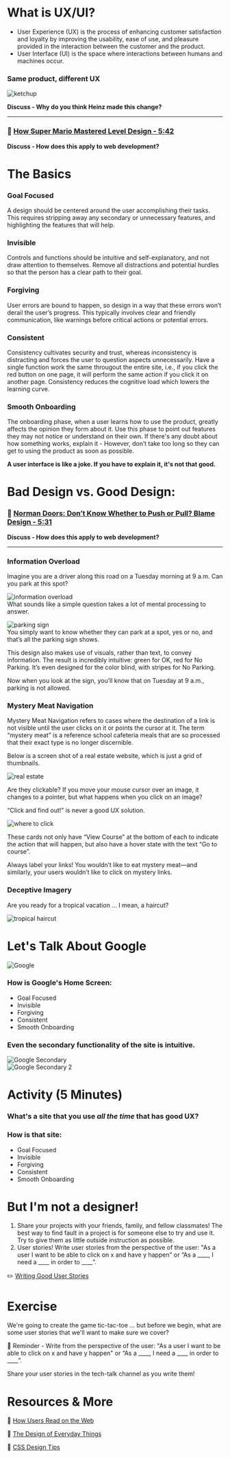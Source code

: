 # What is UX/UI?

- User Experience (UX) is the process of enhancing customer satisfaction and loyalty by improving the usability, ease of use, and pleasure provided in the interaction between the customer and the product.  
- User Interface (UI) is the space where interactions between humans and machines occur.

### Same product, different UX

![ketchup](https://i.imgur.com/f2jhRxc.png)

**Discuss - Why do you think Heinz made this change?**

<hr>

### :movie_camera: [How Super Mario Mastered Level Design - 5:42](https://youtu.be/ZH2wGpEZVgE)

**Discuss - How does this apply to web development?**

# The Basics

### Goal Focused
A design should be centered around the user accomplishing their tasks. This requires stripping away any secondary or unnecessary features, and highlighting the features that will help.

### Invisible
Controls and functions should be intuitive and self-explanatory, and not draw attention to themselves. Remove all distractions and potential hurdles so that the person has a clear path to their goal.

### Forgiving
User errors are bound to happen, so design in a way that these errors won’t derail the user’s progress. This typically involves clear and friendly communication, like warnings before critical actions or potential errors.

### Consistent
Consistency cultivates security and trust, whereas inconsistency is distracting and forces the user to question aspects unnecessarily.  Have a single function work the same througout the entire site, i.e., if you click the red button on one page, it will perform the same action if you click it on another page.  Consistency reduces the cognitive load which lowers the learning curve.

### Smooth Onboarding
The onboarding phase, when a user learns how to use the product, greatly affects the opinion they form about it. Use this phase to point out features they may not notice or understand on their own.  If there's any doubt about how something works, explain it - However, don’t take too long so they can get to using the product as soon as possible.

**A user interface is like a joke.  If you have to explain it, it's not that good.**

# Bad Design vs. Good Design:

### :movie_camera: [Norman Doors: Don’t Know Whether to Push or Pull? Blame Design - 5:31](https://youtu.be/yY96hTb8WgI)

**Discuss - How does this apply to web development?**

<hr>

### Information Overload
Imagine you are a driver along this road on a Tuesday morning at 9 a.m. Can you park at this spot?

![information overload](https://i.imgur.com/MKhTcpy.png)<br>
What sounds like a simple question takes a lot of mental processing to answer.

![parking sign](https://i.imgur.com/pNa0V6O.png)<br>
You simply want to know whether they can park at a spot, yes or no, and that’s all the parking sign shows.

This design also makes use of visuals, rather than text, to convey information. The result is incredibly intuitive: green for OK, red for No Parking. It’s even designed for the color blind, with stripes for No Parking.

Now when you look at the sign, you’ll know that on Tuesday at 9 a.m., parking is not allowed.

### Mystery Meat Navigation

Mystery Meat Navigation refers to cases where the destination of a link is not visible until the user clicks on it or points the cursor at it. The term “mystery meat” is a reference school cafeteria meals that are so processed that their exact type is no longer discernible.

Below is a screen shot of a real estate website, which is just a grid of thumbnails.  

![real estate](https://i.imgur.com/UugV7LZ.png)

Are they clickable? If you move your mouse cursor over an image, it changes to a pointer, but what happens when you click on an image?

“Click and find out!” is never a good UX solution.

![where to click](https://i.imgur.com/Bs2kWTi.png)

These cards not only have “View Course” at the bottom of each to indicate the action that will happen, but also have a hover state with the text “Go to course”.

Always label your links! You wouldn’t like to eat mystery meat—and similarly, your users wouldn’t like to click on mystery links.

### Deceptive Imagery

Are you ready for a tropical vacation ... I mean, a haircut?

![tropical haircut](https://i.imgur.com/vB66SSb.png)

# Let's Talk About Google

![Google](https://i.imgur.com/4fkhtT7.png)

### How is Google's Home Screen:

 - Goal Focused
 - Invisible
 - Forgiving
 - Consistent
 - Smooth Onboarding

### Even the secondary functionality of the site is intuitive.

![Google Secondary](https://i.imgur.com/4W5FoAX.png)<br>
![Google Secondary 2](https://i.imgur.com/GtgSvIA.png)

# Activity (5 Minutes)

### What's a site that you use _all the time_ that has good UX?  

### How is that site:

 - Goal Focused
 - Invisible
 - Forgiving
 - Consistent
 - Smooth Onboarding

# But I'm not a designer!  

1. Share your projects with your friends, family, and fellow classmates!  The best way to find fault in a project is for someone else to try and use it.  Try to give them as little outside instruction as possible.
2. User stories!  Write user stories from the perspective of the user: "As a user I want to be able to click on x and have y happen" or “As a ____, I need a ____ in order to ____”.

:pencil2: [Writing Good User Stories](http://www.mariaemerson.com/user-stories/)

# Exercise

We're going to create the game tic-tac-toe ... but before we begin, what are some user stories that we'll want to make sure we cover?

:elephant: Reminder - Write from the perspective of the user: "As a user I want to be able to click on x and have y happen" or “As a ____, I need a ____ in order to ____”.

Share your user stories in the tech-talk channel as you write them!  

# Resources & More

:book: [How Users Read on the Web](https://www.nngroup.com/articles/how-users-read-on-the-web/)

:book: [The Design of Everyday Things](http://a.co/7wYcUD5)

:movie_camera: [CSS Design Tips](https://www.youtube.com/watch?v=M1syJPviLkU&list=PLdnONIhPScST0Vy4LrIZiYKpFNoxgyH7J&index=13)
